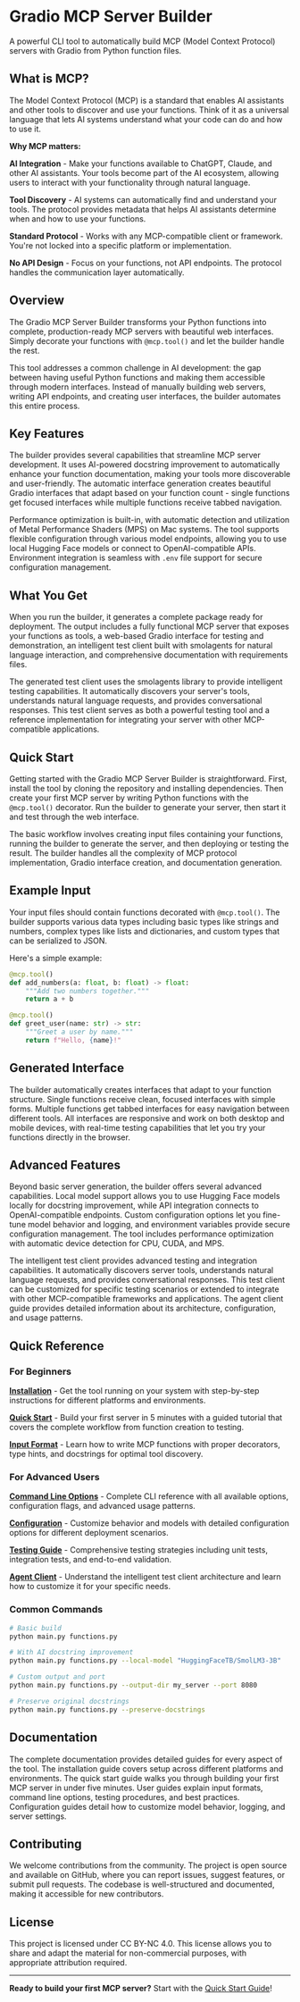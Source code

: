 # Gradio MCP Server Builder

A powerful CLI tool to automatically build MCP (Model Context Protocol) servers
with Gradio from Python function files.

## What is MCP?

The Model Context Protocol (MCP) is a standard that enables AI assistants and
other tools to discover and use your functions. Think of it as a universal
language that lets AI systems understand what your code can do and how to use
it.

**Why MCP matters:**

**AI Integration** - Make your functions available to ChatGPT, Claude, and other
AI assistants. Your tools become part of the AI ecosystem, allowing users to
interact with your functionality through natural language.

**Tool Discovery** - AI systems can automatically find and understand your
tools. The protocol provides metadata that helps AI assistants determine when
and how to use your functions.

**Standard Protocol** - Works with any MCP-compatible client or framework.
You're not locked into a specific platform or implementation.

**No API Design** - Focus on your functions, not API endpoints. The protocol
handles the communication layer automatically.

## Overview

The Gradio MCP Server Builder transforms your Python functions into complete,
production-ready MCP servers with beautiful web interfaces. Simply decorate your
functions with `@mcp.tool()` and let the builder handle the rest.

This tool addresses a common challenge in AI development: the gap between having
useful Python functions and making them accessible through modern interfaces.
Instead of manually building web servers, writing API endpoints, and creating
user interfaces, the builder automates this entire process.

## Key Features

The builder provides several capabilities that streamline MCP server
development. It uses AI-powered docstring improvement to automatically enhance
your function documentation, making your tools more discoverable and
user-friendly. The automatic interface generation creates beautiful Gradio
interfaces that adapt based on your function count - single functions get
focused interfaces while multiple functions receive tabbed navigation.

Performance optimization is built-in, with automatic detection and utilization
of Metal Performance Shaders (MPS) on Mac systems. The tool supports flexible
configuration through various model endpoints, allowing you to use local Hugging
Face models or connect to OpenAI-compatible APIs. Environment integration is
seamless with `.env` file support for secure configuration management.

## What You Get

When you run the builder, it generates a complete package ready for deployment.
The output includes a fully functional MCP server that exposes your functions as
tools, a web-based Gradio interface for testing and demonstration, an
intelligent test client built with smolagents for natural language interaction,
and comprehensive documentation with requirements files.

The generated test client uses the smolagents library to provide intelligent
testing capabilities. It automatically discovers your server's tools,
understands natural language requests, and provides conversational responses.
This test client serves as both a powerful testing tool and a reference
implementation for integrating your server with other MCP-compatible
applications.

## Quick Start

Getting started with the Gradio MCP Server Builder is straightforward. First,
install the tool by cloning the repository and installing dependencies. Then
create your first MCP server by writing Python functions with the `@mcp.tool()`
decorator. Run the builder to generate your server, then start it and test
through the web interface.

The basic workflow involves creating input files containing your functions,
running the builder to generate the server, and then deploying or testing the
result. The builder handles all the complexity of MCP protocol implementation,
Gradio interface creation, and documentation generation.

## Example Input

Your input files should contain functions decorated with `@mcp.tool()`. The
builder supports various data types including basic types like strings and
numbers, complex types like lists and dictionaries, and custom types that can be
serialized to JSON.

Here's a simple example:

```python
@mcp.tool()
def add_numbers(a: float, b: float) -> float:
    """Add two numbers together."""
    return a + b

@mcp.tool()
def greet_user(name: str) -> str:
    """Greet a user by name."""
    return f"Hello, {name}!"
```

## Generated Interface

The builder automatically creates interfaces that adapt to your function
structure. Single functions receive clean, focused interfaces with simple forms.
Multiple functions get tabbed interfaces for easy navigation between different
tools. All interfaces are responsive and work on both desktop and mobile
devices, with real-time testing capabilities that let you try your functions
directly in the browser.

## Advanced Features

Beyond basic server generation, the builder offers several advanced
capabilities. Local model support allows you to use Hugging Face models locally
for docstring improvement, while API integration connects to OpenAI-compatible
endpoints. Custom configuration options let you fine-tune model behavior and
logging, and environment variables provide secure configuration management. The
tool includes performance optimization with automatic device detection for CPU,
CUDA, and MPS.

The intelligent test client provides advanced testing and integration
capabilities. It automatically discovers server tools, understands natural
language requests, and provides conversational responses. This test client can
be customized for specific testing scenarios or extended to integrate with other
MCP-compatible frameworks and applications. The agent client guide provides
detailed information about its architecture, configuration, and usage patterns.

## Quick Reference

### For Beginners

**[Installation](getting-started/installation.md)** - Get the tool running on
your system with step-by-step instructions for different platforms and
environments.

**[Quick Start](getting-started/quickstart.md)** - Build your first server in 5
minutes with a guided tutorial that covers the complete workflow from function
creation to testing.

**[Input Format](user-guide/input-format.md)** - Learn how to write MCP
functions with proper decorators, type hints, and docstrings for optimal tool
discovery.

### For Advanced Users

**[Command Line Options](user-guide/command-line.md)** - Complete CLI reference
with all available options, configuration flags, and advanced usage patterns.

**[Configuration](configuration/overview.md)** - Customize behavior and models
with detailed configuration options for different deployment scenarios.

**[Testing Guide](user-guide/testing.md)** - Comprehensive testing strategies
including unit tests, integration tests, and end-to-end validation.

**[Agent Client](user-guide/agent-client.md)** - Understand the intelligent test
client architecture and learn how to customize it for your specific needs.

### Common Commands

```bash
# Basic build
python main.py functions.py

# With AI docstring improvement
python main.py functions.py --local-model "HuggingFaceTB/SmolLM3-3B"

# Custom output and port
python main.py functions.py --output-dir my_server --port 8080

# Preserve original docstrings
python main.py functions.py --preserve-docstrings
```

## Documentation

The complete documentation provides detailed guides for every aspect of the
tool. The installation guide covers setup across different platforms and
environments. The quick start guide walks you through building your first MCP
server in under five minutes. User guides explain input formats, command line
options, testing procedures, and best practices. Configuration guides detail how
to customize model behavior, logging, and server settings.

## Contributing

We welcome contributions from the community. The project is open source and
available on GitHub, where you can report issues, suggest features, or submit
pull requests. The codebase is well-structured and documented, making it
accessible for new contributors.

## License

This project is licensed under CC BY-NC 4.0. This license allows you to share
and adapt the material for non-commercial purposes, with appropriate attribution
required.

---

**Ready to build your first MCP server?** Start with the
[Quick Start Guide](getting-started/quickstart.md)!
